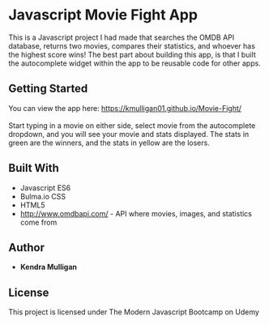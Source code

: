# Javascript Movie Fight App

This is a Javascript project I had made that searches the OMDB API database, returns two movies, compares their statistics, and whoever has the highest score wins! The best part about building this app, is that I built the autocomplete widget within the app to be reusable code for other apps. 

## Getting Started

You can view the app here: https://kmulligan01.github.io/Movie-Fight/ <br ><br >
Start typing in a movie on either side, select movie from the autocomplete dropdown, and you will see your movie and stats displayed. The stats in green are the winners, and the stats in yellow are the losers.

## Built With

* Javascript ES6
* Bulma.io CSS
* HTML5
* http://www.omdbapi.com/ - API where movies, images, and statistics come from

## Author

* **Kendra Mulligan** 

## License

This project is licensed under The Modern Javascript Bootcamp on Udemy
